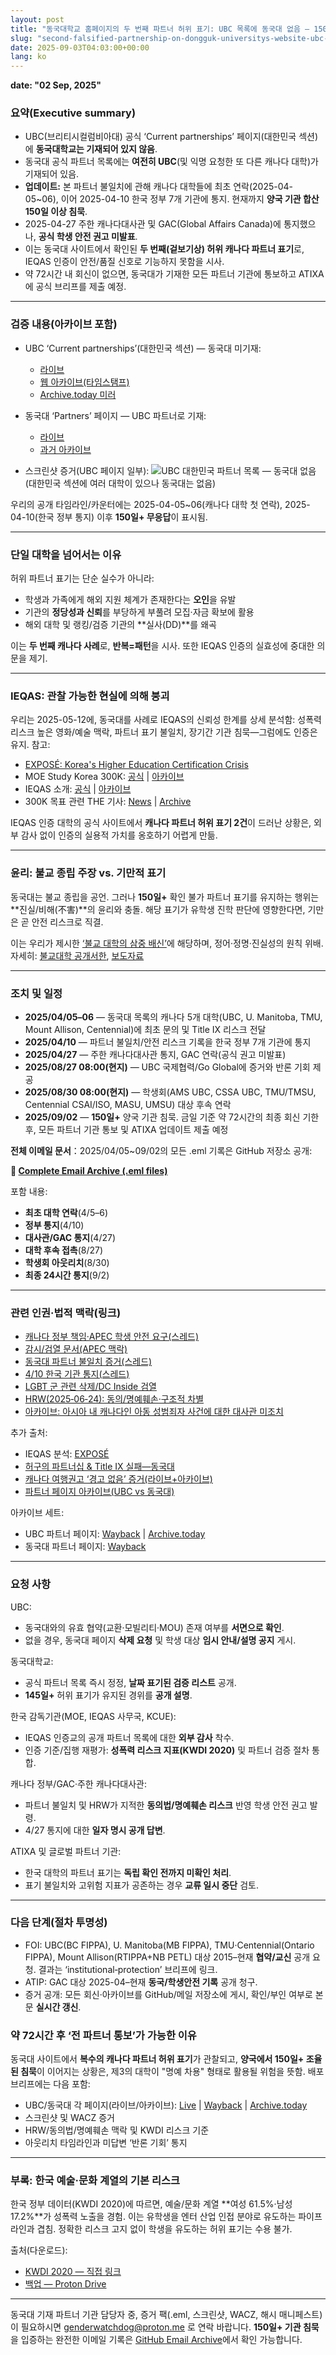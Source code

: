 ```yaml
---
layout: post
title: "동국대학교 홈페이지의 두 번째 파트너 허위 표기: UBC 목록에 동국대 없음 — 150일+ 침묵"
slug: "second-falsified-partnership-on-dongguk-universitys-website-ubc-not-listed-by-ubc-150-days-of-silence-ko"
date: 2025-09-03T04:03:00+00:00
lang: ko
---
```


**date: "02 Sep, 2025"**

### 요약(Executive summary)

- UBC(브리티시컬럼비아대) 공식 ‘Current partnerships’ 페이지(대한민국 섹션)에 **동국대학교는 기재되어 있지 않음**.
- 동국대 공식 파트너 목록에는 **여전히 UBC**(및 익명 요청한 또 다른 캐나다 대학)가 기재되어 있음.
- **업데이트:** 본 파트너 불일치에 관해 캐나다 대학들에 최초 연락(2025-04-05~06), 이어 2025-04-10 한국 정부 7개 기관에 통지. 현재까지 **양국 기관 합산 150일 이상 침묵**.
- 2025-04-27 주한 캐나다대사관 및 GAC(Global Affairs Canada)에 통지했으나, **공식 학생 안전 권고 미발표**.
- 이는 동국대 사이트에서 확인된 **두 번째(겉보기상) 허위 캐나다 파트너 표기**로, IEQAS 인증이 안전/품질 신호로 기능하지 못함을 시사.
- 약 72시간 내 회신이 없으면, 동국대가 기재한 모든 파트너 기관에 통보하고 ATIXA에 공식 브리프를 제출 예정.

---

### 검증 내용(아카이브 포함)

- UBC ‘Current partnerships’(대한민국 섹션) — 동국대 미기재:
  - [라이브](https://global.ubc.ca/partner-ubc/current-partnerships)
  - [웹 아카이브(타임스탬프)](https://web.archive.org/web/20250902055312/https://global.ubc.ca/partner-ubc/current-partnerships)
  - [Archive.today 미러](https://archive.md/jdNOp)

- 동국대 ‘Partners’ 페이지 — UBC 파트너로 기재:
  - [라이브](https://www.dongguk.edu/eng/page/554)
  - [과거 아카이브](https://web.archive.org/web/20250408154026/https://www.dongguk.edu/eng/page/554)

- 스크린샷 증거(UBC 페이지 일부): ![UBC 대한민국 파트너 목록 — 동국대 없음](https://github.com/Gender-Watchdog/genderwatchdog_metookorea2025/blob/master/imgs/09032025-dongguk-false-partner-ubc/ubc-international-partners-sk.png?raw=true) (대한민국 섹션에 여러 대학이 있으나 동국대는 없음)

우리의 공개 타임라인/카운터에는 2025-04-05~06(캐나다 대학 첫 연락), 2025-04-10(한국 정부 통지) 이후 **150일+ 무응답**이 표시됨.

---

### 단일 대학을 넘어서는 이유

허위 파트너 표기는 단순 실수가 아니라:
- 학생과 가족에게 해외 지원 체계가 존재한다는 **오인**을 유발
- 기관의 **정당성과 신뢰**를 부당하게 부풀려 모집·자금 확보에 활용
- 해외 대학 및 랭킹/검증 기관의 **실사(DD)**를 왜곡

이는 **두 번째 캐나다 사례**로, **반복=패턴**을 시사. 또한 IEQAS 인증의 실효성에 중대한 의문을 제기.

---

### IEQAS: 관찰 가능한 현실에 의해 붕괴

우리는 2025-05-12에, 동국대를 사례로 IEQAS의 신뢰성 한계를 상세 분석함: 성폭력 리스크 높은 영화/예술 맥락, 파트너 표기 불일치, 장기간 기관 침묵—그럼에도 인증은 유지. 참고:

- [EXPOSÉ: Korea's Higher Education Certification Crisis](https://blog.genderwatchdog.org/expose-koreas-higher-education-certification-crisis-how-ieqas-fails-international-students/)
- MOE Study Korea 300K: [공식](https://english.moe.go.kr/boardCnts/viewRenewal.do?boardID=265&boardSeq=96185&lev=0&searchType=null&statusYN=W&page=1&s=english&m=0201&opType=N) | [아카이브](https://web.archive.org/web/20250903141414/https://english.moe.go.kr/boardCnts/viewRenewal.do?boardID=265&boardSeq=96185&lev=0&searchType=null&statusYN=W&page=1&s=english&m=0201&opType=N)
- IEQAS 소개: [공식](https://english.moe.go.kr/boardCnts/view.do?boardID=265&boardSeq=33134&lev=0&searchType=S&statusYN=C&page=7&s=english&m=03) | [아카이브](https://archive.md/3DdNi)
- 300K 목표 관련 THE 기사: [News](https://www.timeshighereducation.com/news/korea-unlikely-meet-2027-target-300k-international-students) | [Archive](https://archive.md/MZGcF)

IEQAS 인증 대학의 공식 사이트에서 **캐나다 파트너 허위 표기 2건**이 드러난 상황은, 외부 감사 없이 인증의 실용적 가치를 옹호하기 어렵게 만듦.

---

### 윤리: 불교 종립 주장 vs. 기만적 표기

동국대는 불교 종립을 공언. 그러나 **150일+** 확인 불가 파트너 표기를 유지하는 행위는 **진실/비해(不害)**의 윤리와 충돌. 해당 표기가 유학생 진학 판단에 영향한다면, 기만은 곧 안전 리스크로 직결.

이는 우리가 제시한 [‘불교 대학의 삼중 배신’](https://genderwatchdog.org#triple-betrayal-of-buddhist-university)에 해당하며, 정어·정명·진실성의 원칙 위배. 자세히: [불교대학 공개서한](https://blog.genderwatchdog.org/sexual-violence-and-buddhist-ethics-open-letter-to-the-faculty-of-buddhism-at-dongguk-university/), [보도자료](https://blog.genderwatchdog.org/press-release-buddhist-university-turns-blind-eye-to-sexual-violence-risk/)

---

### 조치 및 일정

- **2025/04/05–06** — 동국대 목록의 캐나다 5개 대학(UBC, U. Manitoba, TMU, Mount Allison, Centennial)에 최초 문의 및 Title IX 리스크 전달
- **2025/04/10** — 파트너 불일치/안전 리스크 기록을 한국 정부 7개 기관에 통지
- **2025/04/27** — 주한 캐나다대사관 통지, GAC 연락(공식 권고 미발표)
- **2025/08/27 08:00(현지)** — UBC 국제협력/Go Global에 증거와 반론 기회 제공
- **2025/08/30 08:00(현지)** — 학생회(AMS UBC, CSSA UBC, TMU/TMSU, Centennial CSAI/ISO, MASU, UMSU) 대상 후속 연락
- **2025/09/02** — **150일+** 양국 기관 침묵. 금일 기준 약 72시간의 최종 회신 기한 후, 모든 파트너 기관 통보 및 ATIXA 업데이트 제출 예정

**전체 이메일 문서**：2025/04/05~09/02의 모든 .eml 기록은 GitHub 저장소 공개:

**📧 [Complete Email Archive (.eml files)](https://github.com/Gender-Watchdog/genderwatchdog_metookorea2025/tree/master/email_emls/decoded/09032025-dongguk-false-partner-ubc/decoded-and-redacted)**

포함 내용:
- **최초 대학 연락**(4/5–6)
- **정부 통지**(4/10)
- **대사관/GAC 통지**(4/27)
- **대학 후속 접촉**(8/27)
- **학생회 아웃리치**(8/30)
- **최종 24시간 통지**(9/2)

---

### 관련 인권·법적 맥락(링크)

- [캐나다 정부 책임·APEC 학생 안전 요구(스레드)](https://x.com/Gender_Watchdog/status/1958887990446760081)
- [감시/검열 문서(APEC 맥락)](https://x.com/Gender_Watchdog/status/1959176258333692138)
- [동국대 파트너 불일치 증거(스레드)](https://x.com/Gender_Watchdog/status/1956516991956828202)
- [4/10 한국 기관 통지(스레드)](https://x.com/Gender_Watchdog/status/1918865547728736340)
- [LGBT 군 관련 삭제/DC Inside 검열](https://x.com/Gender_Watchdog/status/1937373824393306144)
- [HRW(2025‑06‑24): 동의/명예훼손·구조적 차별](https://www.hrw.org/ja/news/2025/06/24/south-korea-human-rights-issues-for-new-government)
- [아카이브: 아시아 내 캐나다인 아동 성범죄자 사건에 대한 대사관 미조치](https://web.archive.org/web/20250827071659/https://medium.com/@John_F_Power/how-canada-let-a-child-sex-abuser-run-rampant-across-asia-89f78e11f4aa)

추가 출처:

- IEQAS 분석: [EXPOSÉ](https://blog.genderwatchdog.org/expose-koreas-higher-education-certification-crisis-how-ieqas-fails-international-students/)
- [허구의 파트너십 & Title IX 실패—동국대](https://blog.genderwatchdog.org/title-ix-and-fake-partnerships-dongguk-university-under-global-review/)
- [캐나다 여행권고 ‘경고 없음’ 증거(라이브+아카이브)](https://blog.genderwatchdog.org/institutional-protection-racket-exposed-146-days-of-coordinated-silence-across-borders/#canadian-travel-advisories-no-warnings)
- [파트너 페이지 아카이브(UBC vs 동국대)](https://blog.genderwatchdog.org/institutional-protection-racket-exposed-146-days-of-coordinated-silence-across-borders/#partner-page-archives-ubc-vs-dongguk)

아카이브 세트:

- UBC 파트너 페이지: [Wayback](https://web.archive.org/web/20250902055312/https://global.ubc.ca/partner-ubc/current-partnerships) | [Archive.today](https://archive.md/jdNOp)
- 동국대 파트너 페이지: [Wayback](https://web.archive.org/web/20250408154026/https://www.dongguk.edu/eng/page/554)

---

### 요청 사항

UBC:
- 동국대와의 유효 협약(교환·모빌리티·MOU) 존재 여부를 **서면으로 확인**.
- 없을 경우, 동국대 페이지 **삭제 요청** 및 학생 대상 **임시 안내/설명 공지** 게시.

동국대학교:
- 공식 파트너 목록 즉시 정정, **날짜 표기된 검증 리스트** 공개.
- **145일+** 허위 표기가 유지된 경위를 **공개 설명**.

한국 감독기관(MOE, IEQAS 사무국, KCUE):
- IEQAS 인증교의 공개 파트너 목록에 대한 **외부 감사** 착수.
- 인증 기준/집행 재평가: **성폭력 리스크 지표(KWDI 2020)** 및 파트너 검증 절차 통합.

캐나다 정부/GAC·주한 캐나다대사관:
- 파트너 불일치 및 HRW가 지적한 **동의법/명예훼손 리스크** 반영 학생 안전 권고 발령.
- 4/27 통지에 대한 **일자 명시 공개 답변**.

ATIXA 및 글로벌 파트너 기관:
- 한국 대학의 파트너 표기는 **독립 확인 전까지 미확인 처리**.
- 표기 불일치와 고위험 지표가 공존하는 경우 **교류 일시 중단** 검토.

---

### 다음 단계(절차 투명성)

- FOI: UBC(BC FIPPA), U. Manitoba(MB FIPPA), TMU·Centennial(Ontario FIPPA), Mount Allison(RTIPPA+NB PETL) 대상 2015–현재 **협약/교신** 공개 요청. 결과는 ‘institutional‑protection’ 브리프에 링크.
- ATIP: GAC 대상 2025-04–현재 **동국/학생안전 기록** 공개 청구.
- 증거 공개: 모든 회신·아카이브를 GitHub/메일 저장소에 게시, 확인/부인 여부로 본문 **실시간 갱신**.

### 약 72시간 후 ‘전 파트너 통보’가 가능한 이유

동국대 사이트에서 **복수의 캐나다 파트너 허위 표기**가 관찰되고, **양국에서 150일+ 조율된 침묵**이 이어지는 상황은, 제3의 대학이 "명예 차용" 형태로 활용될 위험을 뜻함. 배포 브리프에는 다음 포함:
- UBC/동국대 각 페이지(라이브/아카이브): [Live](https://www.dongguk.edu/eng/page/554) | [Wayback](https://web.archive.org/web/20250904022732/https://www.dongguk.edu/eng/page/554) | [Archive.today](https://archive.md/tTgvE)
- 스크린샷 및 WACZ 증거
- HRW/동의법/명예훼손 맥락 및 KWDI 리스크 기준
- 아웃리치 타임라인과 미답변 ‘반론 기회’ 통지

---

### 부록: 한국 예술·문화 계열의 기본 리스크

한국 정부 데이터(KWDI 2020)에 따르면, 예술/문화 계열 **여성 61.5%·남성 17.2%**가 성폭력 노출을 경험. 이는 유학생을 엔터 산업 인접 분야로 유도하는 파이프라인과 겹침. 정확한 리스크 고지 없이 학생을 유도하는 허위 표기는 수용 불가.

출처(다운로드):
- [KWDI 2020 — 직접 링크](https://eng.kwdi.re.kr/inc/download.do?ut=A&upIdx=102748&no=1)
- [백업 — Proton Drive](https://drive.proton.me/urls/BAPF2DA400#4RGLR08iLFAJ)

---

동국대 기재 파트너 기관 담당자 중, 증거 팩(.eml, 스크린샷, WACZ, 해시 매니페스트)이 필요하시면 genderwatchdog@proton.me 로 연락 바랍니다. **150일+ 기관 침묵**을 입증하는 완전한 이메일 기록은 [GitHub Email Archive](https://github.com/Gender-Watchdog/genderwatchdog_metookorea2025/tree/master/email_emls/decoded/09032025-dongguk-false-partner-ubc/decoded-and-redacted)에서 확인 가능합니다.
